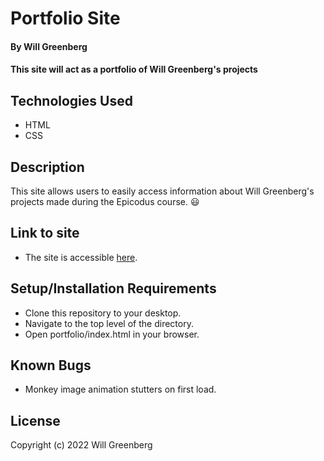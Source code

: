 # Portfolio Site

#### By **Will Greenberg**

#### This site will act as a portfolio of Will Greenberg's projects

## Technologies Used

* HTML
* CSS

## Description

This site allows users to easily access information about Will Greenberg's projects made during the Epicodus course. :smiley:

## Link to site

* The site is accessible [here](https://www.mud2009.github.io/portfolio.html).

## Setup/Installation Requirements

* Clone this repository to your desktop.
* Navigate to the top level of the directory.
* Open portfolio/index.html in your browser.

## Known Bugs

* Monkey image animation stutters on first load.

## License

Copyright (c) 2022 Will Greenberg